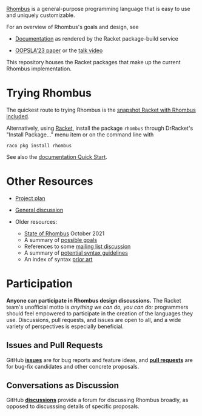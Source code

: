 [Rhombus](https:://rhombus-lang.org) is a general-purpose programming
language that is easy to use and uniquely customizable.

For an overview of Rhombus's goals and design, see

* [Documentation](https://docs.racket-lang.org/rhombus@rhombus/index.html)
  as rendered by the Racket package-build service

* [OOPSLA'23 paper](https://doi.org/10.1145/3622818)
  or the [talk video](https://www.youtube.com/watch?v=hkiy1rmKA48)

This repository houses the Racket packages that make up the current
Rhombus implementation.

# Trying Rhombus

The quickest route to trying Rhombus is the
[snapshot Racket with Rhombus included]("https://users.cs.utah.edu/plt/rhombus-snapshots/").

Alternatively, using [Racket](https://racket-lang.org), install the package `rhombus`
through DrRacket's "Install Package..." menu item or on the command
line with

```
raco pkg install rhombus
```

See also the [documentation Quick Start](https://docs.racket-lang.org/rhombus@rhombus/Quick_Start.html).

# Other Resources

* [Project plan](resources/plan.md)

* [General discussion](https://github.com/racket/rhombus-brainstorming/discussions)

* Older resources:
   - [State of Rhombus](resources/state-of-rhombus.md) October 2021
   - A summary of [possible goals](resources/goals.md)
   - References to some [mailing list discussion](resources/refs.md)
   - A summary of [potential syntax guidelines](resources/syntax-considerations.md)
   - An index of syntax [prior art](resources/prior-art.md)

# Participation

**Anyone can participate in Rhombus design discussions.** The Racket team's
unofficial motto is _anything we can do, you can do:_ programmers should feel
empowered to participate in the creation of the languages they use. Discussions,
pull requests, and issues are open to all, and a wide variety of perspectives is
especially beneficial.

## Issues and Pull Requests

GitHub [**issues**](../../issues) are for bug reports and feature
ideas, and [**pull requests**](../../pulls) are for bug-fix candidates
and other concrete proposals.

## Conversations as Discussion

GitHub [**discussions**](../../discussions) provide a forum for discussing
Rhombus broadly, as opposed to discusssing details of specific
proposals.
